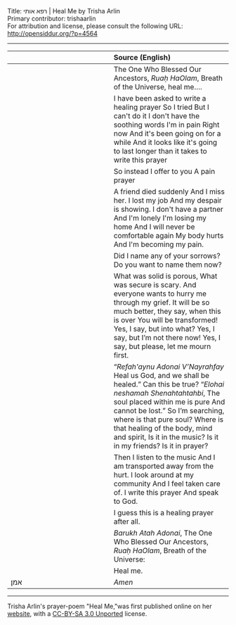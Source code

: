 <html>
<head></head>
<body>
Title: רפא אותי | Heal Me by Trisha Arlin<br />
Primary contributor: trishaarlin<br />
For attribution and license, please consult the following URL: <a href="http://opensiddur.org/?p=4564">http://opensiddur.org/?p=4564</a>
<p />
<hr />

<table style="margin-left: auto;margin-right: auto;" class="draggable">
<thead><tr><th id="x" style="text-align: right;"></th><th style="text-align: left;">Source (English)</th></tr></thead>
<tbody>
<tr>
<td style="vertical-align:top;" width="46%">
<div class="liturgy"><span lang="he">

</span></div>
</td>
 
<td style="vertical-align:top;" width="53%">
<div class="english">
The One Who Blessed Our Ancestors, <em>Ruaḥ HaOlam</em>, Breath of the Universe, heal me….
</div></td>
</tr>


<tr>
<td style="vertical-align:top;" width="46%">
<div class="liturgy"><span lang="he">

</span></div>
</td>
 
<td style="vertical-align:top;" width="53%">
<div class="english">
I have been asked to write a healing prayer
So I tried
But I can't do it
I don't have the soothing words
I'm in pain
Right now
And it's been going on for a while 
And it looks like it's going to last longer than it takes to write this prayer
</div></td>
</tr>


<tr>
<td style="vertical-align:top;" width="46%">
<div class="liturgy"><span lang="he">

</span></div>
</td>
 
<td style="vertical-align:top;" width="53%">
<div class="english">
So instead
I offer to you
A pain prayer
</div></td>
</tr>


<tr>
<td style="vertical-align:top;" width="46%">
<div class="liturgy"><span lang="he">

</span></div>
</td>
 
<td style="vertical-align:top;" width="53%">
<div class="english">
A friend died suddenly
And I miss her.
I lost my job
And my despair is showing.
I don't have a partner
And I'm lonely
I'm losing my home
And I will never be comfortable again
My body hurts
And I'm becoming my pain.
</div></td>
</tr>


<tr>
<td style="vertical-align:top;" width="46%">
<div class="liturgy"><span lang="he">

</span></div>
</td>
 
<td style="vertical-align:top;" width="53%">
<div class="english">
Did I name any of your sorrows?
Do you want to name them now?
</div></td>
</tr>


<tr>
<td style="vertical-align:top;" width="46%">
<div class="liturgy"><span lang="he">

</span></div>
</td>
 
<td style="vertical-align:top;" width="53%">
<div class="english">
What was solid is porous,
What was secure is scary.
And everyone wants to hurry me through my grief.
It will be so much better, they say, when this is over
You will be transformed!
Yes, I say, but into what?
Yes, I say, but I’m not there now!
Yes, I say, but please, let me mourn first.
</div></td>
</tr>


<tr>
<td style="vertical-align:top;" width="46%">
<div class="liturgy"><span lang="he">

</span></div>
</td>
 
<td style="vertical-align:top;" width="53%">
<div class="english">
“<em>Refah'aynu Adonai V’Nayrahfay</em>
Heal us God, and we shall be healed.”
Can this be true?
“<em>Elohai neshamah
Shenahtahtahbi</em>,
The soul placed within me is pure
And cannot be lost.”
So I’m searching, where is that pure soul?
Where is that healing of the body, mind and spirit,
Is it in the music?
Is it in my friends?
Is it in prayer?
</div></td>
</tr>


<tr>
<td style="vertical-align:top;" width="46%">
<div class="liturgy"><span lang="he">

</span></div>
</td>
 
<td style="vertical-align:top;" width="53%">
<div class="english">
Then I listen to the music
And I am transported away from the hurt.
I look around at my community
And I feel taken care of.
I write this prayer
And speak to God.
</div></td>
</tr>


<tr>
<td style="vertical-align:top;" width="46%">
<div class="liturgy"><span lang="he">

</span></div>
</td>
 
<td style="vertical-align:top;" width="53%">
<div class="english">
I guess this is a healing prayer after all.
</div></td>
</tr>


<tr>
<td style="vertical-align:top;" width="46%">
<div class="liturgy"><span lang="he">

</span></div>
</td>
 
<td style="vertical-align:top;" width="53%">
<div class="english">
<em>Barukh Atah Adonai</em>, The One Who Blessed Our Ancestors, <em>Ruaḥ HaOlam</em>, Breath of the Universe:
</div></td>
</tr>


<tr>
<td style="vertical-align:top;" width="46%">
<div class="liturgy"><span lang="he">

</span></div>
</td>
 
<td style="vertical-align:top;" width="53%">
<div class="english">
Heal me.
</div></td>
</tr>


<tr>
<td style="vertical-align:top;" width="46%">
<div class="liturgy"><span lang="he">
אמן׃
</span></div>
</td>
 
<td style="vertical-align:top;" width="53%">
<div class="english">
<em>Amen</em>
</div></td>
</tr>
</tbody></table>

<hr />

Trisha Arlin's prayer-poem "Heal Me,"was first published online on her <a href="http://triganza.blogspot.com/2012/02/heal-me.html">website</a>, with a <a href="https://creativecommons.org/licenses/by-sa/3.0/">CC-BY-SA 3.0 Unported</a> license.
</body>
</html>